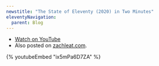 ```yaml
---
newstitle: "The State of Eleventy (2020) in Two Minutes"
eleventyNavigation:
  parent: Blog
---
```


* [Watch on YouTube](https://www.youtube.com/watch?v=ix5mPa6D7ZA)
* Also posted on [zachleat.com](https://www.zachleat.com/web/jamsnack/).

{% youtubeEmbed "ix5mPa6D7ZA" %}